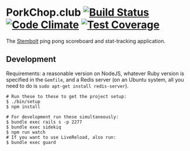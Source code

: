 # PorkChop.club [![Build Status](https://travis-ci.org/porkchopclub/porkchop.svg?branch=master)](https://travis-ci.org/porkchopclub/porkchop) [![Code Climate](https://codeclimate.com/github/porkchopclub/porkchop/badges/gpa.svg)](https://codeclimate.com/github/porkchopclub/porkchop) [![Test Coverage](https://codeclimate.com/github/porkchopclub/porkchop/badges/coverage.svg)](https://codeclimate.com/github/porkchopclub/porkchop/coverage)

The [Stembolt](https://stembolt.com/) ping pong scoreboard and stat-tracking application.

## Development

Requirements: a reasonable version on NodeJS, whatever Ruby version is
specified in the `Gemfile`, and a Redis server (on an Ubuntu system, all you
need to do is `sudo apt-get install redis-server`).

```shell
# Run these to these to get the project setup:
$ ./bin/setup
$ npm install

# For development run these simultaneously:
$ bundle exec rails s -p 2277
$ bundle exec sidekiq
$ npm run watch
# If you want to use LiveReload, also run:
$ bundle exec guard
```

